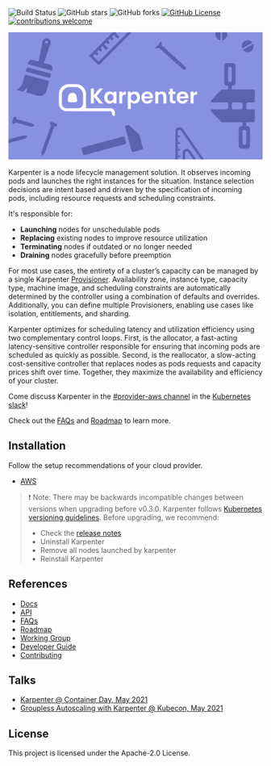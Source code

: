 ![Build Status](https://img.shields.io/github/workflow/status/awslabs/karpenter/CI/main)
![GitHub stars](https://img.shields.io/github/stars/awslabs/karpenter)
![GitHub forks](https://img.shields.io/github/forks/awslabs/karpenter)
[![GitHub License](https://img.shields.io/badge/License-Apache%202.0-ff69b4.svg)](https://github.com/awslabs/karpenter/blob/main/LICENSE)
[![contributions welcome](https://img.shields.io/badge/contributions-welcome-brightgreen.svg?style=flat)](https://github.com/awslabs/karpenter/issues)

![](website/static/banner.png)

Karpenter is a node lifecycle management solution. It observes incoming pods and launches the right instances for the situation. Instance selection decisions are intent based and driven by the specification of incoming pods, including resource requests and scheduling constraints.

It's responsible for:
- **Launching** nodes for unschedulable pods
- **Replacing** existing nodes to improve resource utilization
- **Terminating** nodes if outdated or no longer needed
- **Draining** nodes gracefully before preemption

For most use cases, the entirety of a cluster’s capacity can be managed by a single Karpenter [Provisioner](README.md). Availability zone, instance type, capacity type, machine image, and scheduling constraints are automatically determined by the controller using a combination of defaults and overrides. Additionally, you can define multiple Provisioners, enabling use cases like isolation, entitlements, and sharding.

Karpenter optimizes for scheduling latency and utilization efficiency using two complementary control loops. First, is the allocator, a fast-acting latency-sensitive controller responsible for ensuring that incoming pods are scheduled as quickly as possible. Second, is the reallocator, a slow-acting cost-sensitive controller that replaces nodes as pods requests and capacity prices shift over time. Together, they maximize the availability and efficiency of your cluster.

Come discuss Karpenter in the [#provider-aws channel](https://kubernetes.slack.com/archives/C0LRMHZ1T) in the [Kubernetes slack](https://slack.k8s.io/)!

Check out the [FAQs](FAQs.md) and [Roadmap](ROADMAP.md) to learn more.

## Installation

Follow the setup recommendations of your cloud provider.
- [AWS](https://karpenter.sh/docs/cloud-providers/aws/)

> ❗ Note: There may be backwards incompatible changes between versions when upgrading before v0.3.0. Karpenter follows [Kubernetes versioning guidelines](https://kubernetes.io/docs/concepts/overview/kubernetes-api/#api-changes). Before upgrading, we recommend:
> - Check the [release notes](https://github.com/awslabs/karpenter/releases)
> - Uninstall Karpenter
> - Remove all nodes launched by karpenter
> - Reinstall Karpenter

## References
- [Docs](https://karpenter.sh/docs/)
- [API](README.md)
- [FAQs](https://karpenter.sh/docs/faqs/)
- [Roadmap](ROADMAP.md)
- [Working Group](WORKING_GROUP.md)
- [Developer Guide](DEVELOPER_GUIDE.md)
- [Contributing](CONTRIBUTING.md)

## Talks
- [Karpenter @ Container Day, May 2021](https://www.twitch.tv/videos/1010593737?t=141m50s)
- [Groupless Autoscaling with Karpenter @ Kubecon, May 2021](https://www.youtube.com/watch?v=43g8uPohTgc)

## License
This project is licensed under the Apache-2.0 License.
